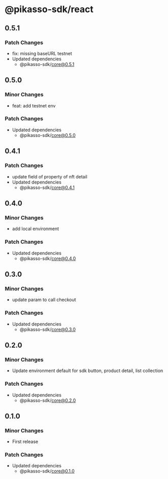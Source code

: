 # @pikasso-sdk/react

## 0.5.1

### Patch Changes

- fix: missing baseURL testnet
- Updated dependencies
  - @pikasso-sdk/core@0.5.1

## 0.5.0

### Minor Changes

- feat: add testnet env

### Patch Changes

- Updated dependencies
  - @pikasso-sdk/core@0.5.0

## 0.4.1

### Patch Changes

- update field of property of nft detail
- Updated dependencies
  - @pikasso-sdk/core@0.4.1

## 0.4.0

### Minor Changes

- add local environment

### Patch Changes

- Updated dependencies
  - @pikasso-sdk/core@0.4.0

## 0.3.0

### Minor Changes

- update param to call checkout

### Patch Changes

- Updated dependencies
  - @pikasso-sdk/core@0.3.0

## 0.2.0

### Minor Changes

- Update environment default for sdk button, product detail, list collection

### Patch Changes

- Updated dependencies
  - @pikasso-sdk/core@0.2.0

## 0.1.0

### Minor Changes

- First release

### Patch Changes

- Updated dependencies
  - @pikasso-sdk/core@0.1.0
